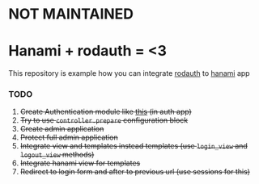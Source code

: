 # NOT MAINTAINED

# Hanami + rodauth = <3
This repository is example how you can integrate [rodauth](http://rodauth.jeremyevans.net) to [hanami](http://hanamirb.org) app

### TODO
1. ~~Create Authentication module like [this](http://hanamirb.org/guides/actions/share-code/) (in auth app)~~
2. ~~Try to use `controller.prepare` configuration block~~
3. ~~Create admin application~~
4. ~~Protect full admin application~~
5. ~~Integrate view and templates instead templates (use `login_view` and `logout_view` methods)~~
6. ~~Integrate hanami view for templates~~
7. ~~Redirect to login form and after to previous url (use sessions for this)~~

